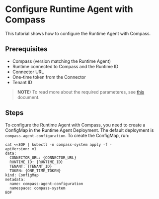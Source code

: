 # Configure Runtime Agent with Compass

This tutorial shows how to configure the Runtime Agent with Compass. 

## Prerequisites

- Compass (version matching the Runtime Agent)
- Runtime connected to Compass and the Runtime ID
- Connector URL
- One-time token from the Connector
- Tenant ID

> **NOTE:** To read more about the required parameteres, see [this](03-20-runtime-agent-details.md) document.

## Steps

To configure the Runtime Agent with Compass, you need to create a ConfigMap in the Runtime Agent Deployment. The default deployment is `compass-agent-configuration`. To create the ConfigMap, run:

```
cat <<EOF | kubectl -n compass-system apply -f -
apiVersion: v1
data:
  CONNECTOR_URL: {CONNECTOR_URL}
  RUNTIME_ID: {RUNTIME_ID}
  TENANT: {TENANT_ID}
  TOKEN: {ONE_TIME_TOKEN}
kind: ConfigMap
metadata:
  name: compass-agent-configuration
  namespace: compass-system
EOF
```